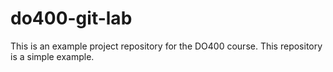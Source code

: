  # do400-git-lab

 This is an example project repository for the DO400 course.
This repository is a simple example.

